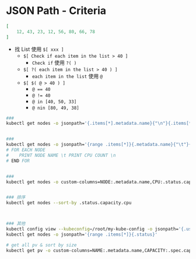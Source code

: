 
# JSON Path - Criteria

```json
[
    12, 43, 23, 12, 56, 80, 66, 78
]
```

- 找 List 使用 `$[ xxx ]`
    - `$[ Check if each item in the list > 40 ]`
        - `Check if` 使用 `?( )`
    - `$[ ?( each item in the list > 40 ) ]`
        - `each item in the list` 使用 `@`
    - `$[ $( @ > 40 ) ]`
        - `@ == 40`
        - `@ != 40`
        - `@ in [40, 50, 33]`
        - `@ nin [80, 49, 38]`

```bash
### 
kubectl get nodes -o jsonpath='{.items[*].metadata.name}{"\n"}{.items[*].status.capacity.cpu}'


### 
kubectl get nodes -o jsonpath='{range .items[*]}{.metadata.name}{"\t"}{.status.capacity.cpu}{"\n"}{end}'
# FOR EACH NODE
#    PRINT NODE NAME \t PRINT CPU COUNT \n
# END FOR


### 
kubectl get nodes -o custom-columns=NODE:.metadata.name,CPU:.status.capacity.cpu


### 排序
kubectl get nodes --sort-by .status.capacity.cpu



### 其他
kubectl config view --kubeconfig=/root/my-kube-config -o jsonpath='{.users.*.name}'
kubectl get nodes -o jsonpath='{range .items[*]}{.status}'

# get all pv & sort by size
kubectl get pv -o custom-columns=NAME:.metadata.name,CAPACITY:.spec.capacity.storage  --sort-by .spec.capacity.storage

```
